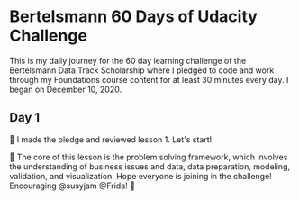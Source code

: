# Bertelsmann 60 Days of Udacity Challenge 

This is my daily journey for the 60 day learning challenge of the Bertelsmann Data Track Scholarship where I pledged to code and work through my Foundations course content for at least 30 minutes every day. I began on December 10, 2020.


## Day 1
:cherry_blossom: I made the pledge and reviewed lesson 1. Let's start! 

:cherry_blossom: The core of this lesson is the problem solving framework, which involves the understanding of business issues and data, data preparation, modeling, validation, and visualization. Hope everyone is joining in the challenge! Encouraging @susyjam @Frida! :sparkling_heart:
